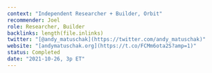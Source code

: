 ```yaml
---
context: "Independent Researcher + Builder, Orbit"
recommender: Joel
role: Researcher, Builder
backlinks: length(file.inlinks) 
twitter: "[@andy_matuschak](https://twitter.com/andy_matuschak)"
website: "[andymatuschak.org](https://t.co/FCMm6ota2S?amp=1)"
status: Completed
date: "2021-10-26, 3p ET"
---
```


